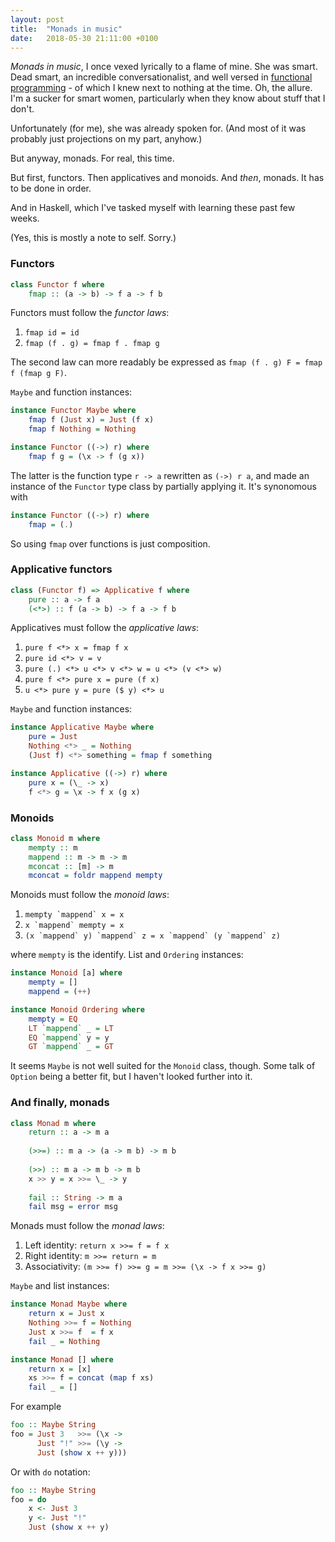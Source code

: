 ```yaml
---
layout: post
title:  "Monads in music"
date:   2018-05-30 21:11:00 +0100
---
```

_Monads in music_, I once vexed lyrically to a flame of mine. She was smart. Dead smart, an incredible conversationalist, and well versed in [functional programming](https://en.wikipedia.org/wiki/Functional_programming) - of which I knew next to nothing at the time. Oh, the allure. I'm a sucker for smart women, particularly when they know about stuff that I don't.

Unfortunately (for me), she was already spoken for. (And most of it was probably just projections on my part, anyhow.)

But anyway, monads. For real, this time.

But first, functors. Then applicatives and monoids. And _then_, monads. It has to be done in order.

And in Haskell, which I've tasked myself with learning these past few weeks.

(Yes, this is mostly a note to self. Sorry.)

### Functors

```haskell
class Functor f where  
    fmap :: (a -> b) -> f a -> f b  
```

Functors must follow the _functor laws_:

1. `fmap id = id`
2. `fmap (f . g) = fmap f . fmap g`

The second law can more readably be expressed as `fmap (f . g) F = fmap f (fmap g F)`.

`Maybe` and function instances:

```haskell
instance Functor Maybe where  
    fmap f (Just x) = Just (f x)  
    fmap f Nothing = Nothing
```

```haskell
instance Functor ((->) r) where  
    fmap f g = (\x -> f (g x))  
```

The latter is the function type `r -> a` rewritten as `(->) r a`, and made an instance of the `Functor` type class by partially applying it. It's synonomous with

```haskell
instance Functor ((->) r) where  
    fmap = (.)
```

So using `fmap` over functions is just composition.

### Applicative functors

```haskell
class (Functor f) => Applicative f where  
    pure :: a -> f a  
    (<*>) :: f (a -> b) -> f a -> f b  
```

Applicatives must follow the _applicative laws_:

1. `pure f <*> x = fmap f x`
2. `pure id <*> v = v`
3. `pure (.) <*> u <*> v <*> w = u <*> (v <*> w)`
4. `pure f <*> pure x = pure (f x)`
5. `u <*> pure y = pure ($ y) <*> u`

`Maybe` and function instances:

```haskell
instance Applicative Maybe where  
    pure = Just  
    Nothing <*> _ = Nothing  
    (Just f) <*> something = fmap f something  
```

```haskell
instance Applicative ((->) r) where  
    pure x = (\_ -> x)  
    f <*> g = \x -> f x (g x)  
```

### Monoids

```haskell
class Monoid m where  
    mempty :: m  
    mappend :: m -> m -> m  
    mconcat :: [m] -> m  
    mconcat = foldr mappend mempty  
```

Monoids must follow the _monoid laws_:

1. ``mempty `mappend` x = x``
2. ``x `mappend` mempty = x``
3. ``(x `mappend` y) `mappend` z = x `mappend` (y `mappend` z)``

where `mempty` is the identify. List and `Ordering` instances:

```haskell
instance Monoid [a] where  
    mempty = []  
    mappend = (++)  
```

```haskell
instance Monoid Ordering where  
    mempty = EQ  
    LT `mappend` _ = LT  
    EQ `mappend` y = y  
    GT `mappend` _ = GT  
```

It seems `Maybe` is not well suited for the `Monoid` class, though. Some talk of `Option` being a better fit, but I haven't looked further into it.

### And finally, monads

```haskell
class Monad m where  
    return :: a -> m a  
  
    (>>=) :: m a -> (a -> m b) -> m b  
  
    (>>) :: m a -> m b -> m b  
    x >> y = x >>= \_ -> y  
  
    fail :: String -> m a  
    fail msg = error msg  
```

Monads must follow the _monad laws_:

1. Left identity: `return x >>= f = f x`
2. Right identity: `m >>= return = m`
3. Associativity: `(m >>= f) >>= g = m >>= (\x -> f x >>= g)`

`Maybe` and list instances:

```haskell
instance Monad Maybe where  
    return x = Just x  
    Nothing >>= f = Nothing  
    Just x >>= f  = f x  
    fail _ = Nothing  
```

```haskell
instance Monad [] where  
    return x = [x]  
    xs >>= f = concat (map f xs)  
    fail _ = []  
```

For example

```haskell
foo :: Maybe String  
foo = Just 3   >>= (\x ->
      Just "!" >>= (\y ->
      Just (show x ++ y)))  
```

Or with `do` notation:

```haskell
foo :: Maybe String  
foo = do  
    x <- Just 3  
    y <- Just "!"  
    Just (show x ++ y)  
```